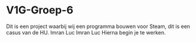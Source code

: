 # V1G-Groep-6
Dit is een project waarbij wij een programma bouwen voor Steam, dit is een casus van de HU.
Imran Luc Imran Luc Hierna begin je te werken.